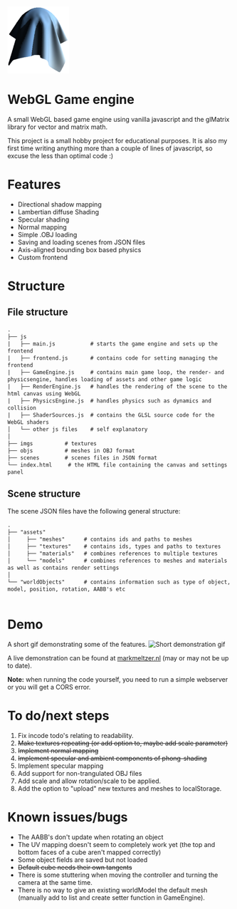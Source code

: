 ![Logo](./logo_150.png)

# WebGL Game engine
A small WebGL based game engine using vanilla javascript and the glMatrix library for vector and matrix math.

This project is a small hobby project for educational purposes. It is also my first time writing anything more than a couple of lines of javascript, so excuse the less than optimal code :)

# Features
 - Directional shadow mapping
 - Lambertian diffuse Shading
 - Specular shading
 - Normal mapping
 - Simple .OBJ loading
 - Saving and loading scenes from JSON files
 - Axis-aligned bounding box based physics
 - Custom frontend

# Structure
## File structure
```
.
├── js
|   ├── main.js           # starts the game engine and sets up the frontend
|   ├── frontend.js       # contains code for setting managing the frontend
|   ├── GameEngine.js     # contains main game loop, the render- and physicsengine, handles loading of assets and other game logic
|   ├── RenderEngine.js   # handles the rendering of the scene to the html canvas using WebGL
|   ├── PhysicsEngine.js  # handles physics such as dynamics and collision
|   ├── ShaderSources.js  # contains the GLSL source code for the WebGL shaders
│   └── other js files    # self explanatory
│     
├── imgs          # textures
├── objs          # meshes in OBJ format
├── scenes        # scenes files in JSON format
└── index.html     # the HTML file containing the canvas and settings panel
```
## Scene structure
The scene JSON files have the following general structure:
```
.
├── "assets"
│     ├── "meshes"      # contains ids and paths to meshes
│     ├── "textures"    # contains ids, types and paths to textures
│     ├── "materials"   # combines references to multiple textures
│     └── "models"      # combines references to meshes and materials as well as contains render settings
│
└── "worldObjects"      # contains information such as type of object, model, position, rotation, AABB's etc


```

# Demo
A short gif demonstrating some of the features.
![Short demonstration gif](./WebGL_demo2.gif)


A live demonstration can be found at [markmeltzer.nl](http://markmeltzer.nl) (may or may not be up to date).

**Note:** when running the code yourself, you need to run a simple webserver or you will get a CORS error.

# To do/next steps
1. Fix incode todo's relating to readability.
2. ~~Make textures repeating (or add option to, maybe add scale parameter)~~
3. ~~Implement normal mapping~~
4. ~~Implement specular and ambient components of phong-shading~~
5. Implement specular mapping
6. Add support for non-trangulated OBJ files
7. Add scale and allow rotation/scale to be applied.
8. Add the option to "upload" new textures and meshes to localStorage.

# Known issues/bugs
- The AABB's don't update when rotating an object
- The UV mapping doesn't seem to completely work yet (the top and bottom faces of a cube aren't mapped correctly)
- Some object fields are saved but not loaded
- ~~Default cube needs their own tangents~~
- There is some stuttering when moving the controller and turning the camera at the same time.
- There is no way to give an existing worldModel the default mesh (manually add to list and create setter function in GameEngine).